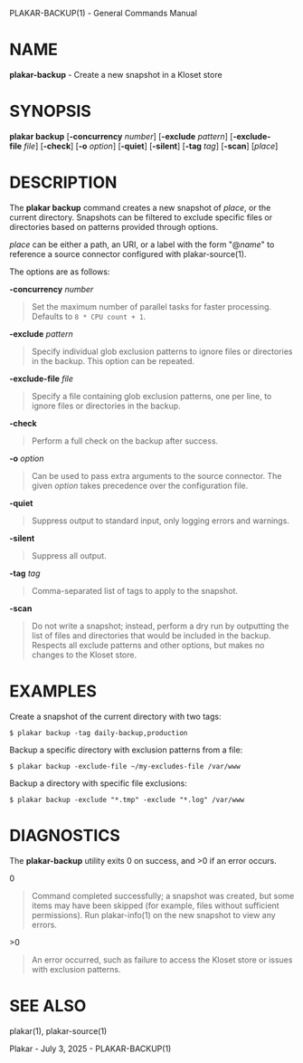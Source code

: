 PLAKAR-BACKUP(1) - General Commands Manual

# NAME

**plakar-backup** - Create a new snapshot in a Kloset store

# SYNOPSIS

**plakar&nbsp;backup**
\[**-concurrency**&nbsp;*number*]
\[**-exclude**&nbsp;*pattern*]
\[**-exclude-file**&nbsp;*file*]
\[**-check**]
\[**-o**&nbsp;*option*]
\[**-quiet**]
\[**-silent**]
\[**-tag**&nbsp;*tag*]
\[**-scan**]
\[*place*]

# DESCRIPTION

The
**plakar backup**
command creates a new snapshot of
*place*,
or the current directory.
Snapshots can be filtered to exclude specific files or directories
based on patterns provided through options.

*place*
can be either a path, an URI, or a label with the form
"@*name*"
to reference a source connector configured with
plakar-source(1).

The options are as follows:

**-concurrency** *number*

> Set the maximum number of parallel tasks for faster processing.
> Defaults to
> `8 * CPU count + 1`.

**-exclude** *pattern*

> Specify individual glob exclusion patterns to ignore files or
> directories in the backup.
> This option can be repeated.

**-exclude-file** *file*

> Specify a file containing glob exclusion patterns, one per line, to
> ignore files or directories in the backup.

**-check**

> Perform a full check on the backup after success.

**-o** *option*

> Can be used to pass extra arguments to the source connector.
> The given
> *option*
> takes precedence over the configuration file.

**-quiet**

> Suppress output to standard input, only logging errors and warnings.

**-silent**

> Suppress all output.

**-tag** *tag*

> Comma-separated list of tags to apply to the snapshot.

**-scan**

> Do not write a snapshot; instead, perform a dry run by outputting the list of
> files and directories that would be included in the backup.
> Respects all exclude patterns and other options, but makes no changes to the
> Kloset store.

# EXAMPLES

Create a snapshot of the current directory with two tags:

	$ plakar backup -tag daily-backup,production

Backup a specific directory with exclusion patterns from a file:

	$ plakar backup -exclude-file ~/my-excludes-file /var/www

Backup a directory with specific file exclusions:

	$ plakar backup -exclude "*.tmp" -exclude "*.log" /var/www

# DIAGNOSTICS

The **plakar-backup** utility exits&#160;0 on success, and&#160;&gt;0 if an error occurs.

0

> Command completed successfully; a snapshot was created, but some items may have
> been skipped (for example, files without sufficient permissions).
> Run
> plakar-info(1)
> on the new snapshot to view any errors.

&gt;0

> An error occurred, such as failure to access the Kloset store or issues
> with exclusion patterns.

# SEE ALSO

plakar(1),
plakar-source(1)

Plakar - July 3, 2025 - PLAKAR-BACKUP(1)
